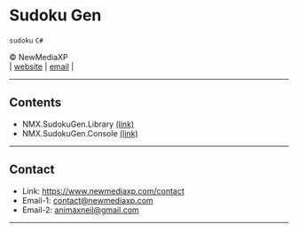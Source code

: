 # Sudoku Gen

`sudoku` `C#`

&copy; NewMediaXP  
|
[website](https://www.newmediaxp.com)
|
[email](mailto:contact@newmediaxp.com)
|

---

## Contents

* NMX.SudokuGen.Library [(link)](./NMX.SudokuGen.Library)
* NMX.SudokuGen.Console [(link)](./NMX.SudokuGen.Console)

---

## Contact

* Link: <https://www.newmediaxp.com/contact>
* Email-1: <contact@newmediaxp.com>
* Email-2: <animaxneil@gmail.com>

---
